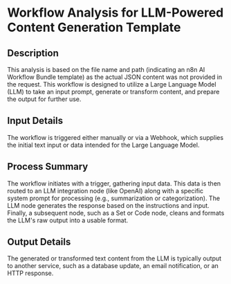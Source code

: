 # Workflow Analysis for LLM-Powered Content Generation Template

## Description
This analysis is based on the file name and path (indicating an n8n AI Workflow Bundle template) as the actual JSON content was not provided in the request. This workflow is designed to utilize a Large Language Model (LLM) to take an input prompt, generate or transform content, and prepare the output for further use.

## Input Details
The workflow is triggered either manually or via a Webhook, which supplies the initial text input or data intended for the Large Language Model.

## Process Summary
The workflow initiates with a trigger, gathering input data. This data is then routed to an LLM integration node (like OpenAI) along with a specific system prompt for processing (e.g., summarization or categorization). The LLM node generates the response based on the instructions and input. Finally, a subsequent node, such as a Set or Code node, cleans and formats the LLM's raw output into a usable format.

## Output Details
The generated or transformed text content from the LLM is typically output to another service, such as a database update, an email notification, or an HTTP response.
